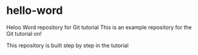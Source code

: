 # hello-word
Heloo Word repository for Git tutorial
This is an example repository for the Git tutorial on!

This repository is built step by step in the tutorial